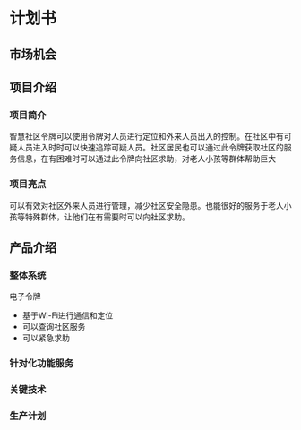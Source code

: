# 计划书

## 市场机会

## 项目介绍

### 项目简介

智慧社区令牌可以使用令牌对人员进行定位和外来人员出入的控制。在社区中有可疑人员进入时时可以快速追踪可疑人员。社区居民也可以通过此令牌获取社区的服务信息，在有困难时可以通过此令牌向社区求助，对老人小孩等群体帮助巨大

### 项目亮点

可以有效对社区外来人员进行管理，减少社区安全隐患。也能很好的服务于老人小孩等特殊群体，让他们在有需要时可以向社区求助。

## 产品介绍

### 整体系统

电子令牌

- 基于Wi-Fi进行通信和定位
- 可以查询社区服务
- 可以紧急求助

### 针对化功能服务



### 关键技术



### 生产计划